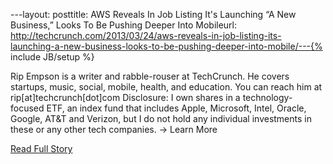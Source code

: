 ---layout: posttitle: AWS Reveals In Job Listing It's Launching “A New Business,” Looks To Be Pushing Deeper Into Mobileurl: http://techcrunch.com/2013/03/24/aws-reveals-in-job-listing-its-launching-a-new-business-looks-to-be-pushing-deeper-into-mobile/---{% include JB/setup %}<p>  Rip Empson is a writer and rabble-rouser at TechCrunch.  He covers startups, music, social, mobile, health, and education.  You can reach him at rip[at]techcrunch[dot]com  Disclosure: I own shares in a technology-focused ETF, an index fund that includes Apple, Microsoft, Intel, Oracle, Google, AT&T and Verizon, but I do not hold any individual investments in these or any other tech companies.  → Learn More<br /><p><a href="http://techcrunch.com/2013/03/24/aws-reveals-in-job-listing-its-launching-a-new-business-looks-to-be-pushing-deeper-into-mobile/">Read Full Story</a></p>